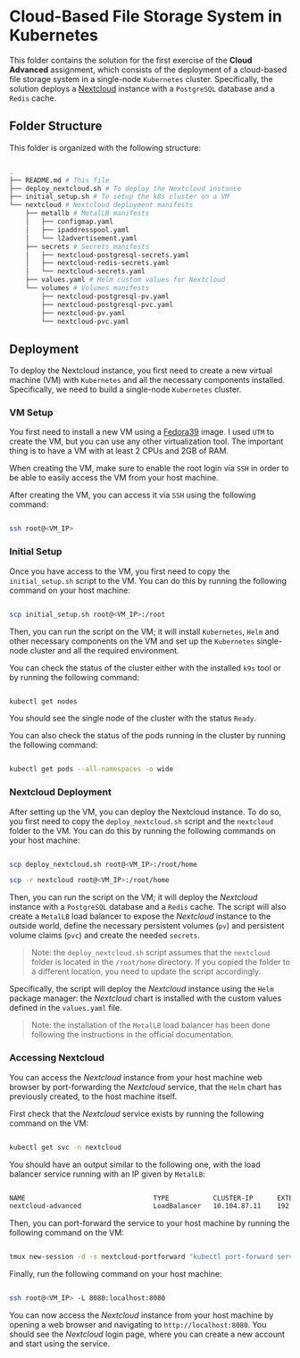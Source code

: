 # Cloud-Based File Storage System in Kubernetes

This folder contains the solution for the first exercise of the **Cloud Advanced** assignment, which consists of the deployment of a cloud-based file storage system in a single-node `Kubernetes` cluster. Specifically, the solution deploys a [Nextcloud](https://nextcloud.com/) instance with a `PostgreSQL` database and a `Redis` cache.

## Folder Structure

This folder is organized with the following structure:

``` bash

.
├── README.md # This file
├── deploy_nextcloud.sh # To deploy the Nextcloud instance
├── initial_setup.sh # To setup the k8s cluster on a VM
└── nextcloud # Nextcloud deployment manifests
    ├── metallb # MetalLB manifests
    │   ├── configmap.yaml
    │   ├── ipaddresspool.yaml
    │   └── l2advertisement.yaml
    ├── secrets # Secrets manifests
    │   ├── nextcloud-postgresql-secrets.yaml
    │   ├── nextcloud-redis-secrets.yaml
    │   └── nextcloud-secrets.yaml
    ├── values.yaml # Helm custom values for Nextcloud
    └── volumes # Volumes manifests
        ├── nextcloud-postgresql-pv.yaml
        ├── nextcloud-postgresql-pvc.yaml
        ├── nextcloud-pv.yaml
        └── nextcloud-pvc.yaml

```

## Deployment

To deploy the Nextcloud instance, you first need to create a new virtual machine (VM) with `Kubernetes` and all the necessary components installed. Specifically, we need to build a single-node `Kubernetes` cluster.

### VM Setup

You first need to install a new VM using a [Fedora39](https://fedoraproject.org/server/download) image. I used `UTM` to create the VM, but you can use any other virtualization tool. The important thing is to have a VM with at least 2 CPUs and 2GB of RAM.

When creating the VM, make sure to enable the root login via `SSH` in order to be able to easily access the VM from your host machine. 

After creating the VM, you can access it via `SSH` using the following command:

``` bash

ssh root@<VM_IP>

```

### Initial Setup

Once you have access to the VM, you first need to copy the `initial_setup.sh` script to the VM. You can do this by running the following command on your host machine:

``` bash

scp initial_setup.sh root@<VM_IP>:/root

```

Then, you can run the script on the VM; it will install `Kubernetes`, `Helm` and other necessary components on the VM and set up the `Kubernetes` single-node cluster and all the required environment.

You can check the status of the cluster either with the installed `k9s` tool or by running the following command:

``` bash

kubectl get nodes

```

You should see the single node of the cluster with the status `Ready`.

You can also check the status of the pods running in the cluster by running the following command:

``` bash

kubectl get pods --all-namespaces -o wide

```

### Nextcloud Deployment

After setting up the VM, you can deploy the Nextcloud instance. To do so, you first need to copy the `deploy_nextcloud.sh` script and the `nextcloud` folder to the VM. You can do this by running the following commands on your host machine:

``` bash

scp deploy_nextcloud.sh root@<VM_IP>:/root/home

scp -r nextcloud root@<VM_IP>:/root/home

```

Then, you can run the script on the VM; it will deploy the *Nextcloud* instance with a `PostgreSQL` database and a `Redis` cache. The script will also create a `MetalLB` load balancer to expose the *Nextcloud* instance to the outside world, define the necessary persistent volumes (`pv`) and persistent volume claims (`pvc`) and create the needed `secrets`.

>Note: the `deploy_nextcloud.sh` script assumes that the `nextcloud` folder is located in the `/root/home` directory. If you copied the folder to a different location, you need to update the script accordingly.

Specifically, the script will deploy the *Nextcloud* instance using the `Helm` package manager: the *Nextcloud* chart is installed with the custom values defined in the `values.yaml` file.

>Note: the installation of the `MetalLB` load balancer has been done following the instructions in the official documentation.

### Accessing Nextcloud

You can access the *Nextcloud* instance from your host machine web browser by port-forwarding the *Nextcloud* service, that the `Helm` chart has previously created, to the host machine itself.

First check that the *Nextcloud* service exists by running the following command on the VM:

``` bash

kubectl get svc -n nextcloud

```

You should have an output similar to the following one, with the load balancer service running with an IP given by `MetalLB`:

``` bash

NAME                                TYPE           CLUSTER-IP      EXTERNAL-IP       PORT(S)          AGE
nextcloud-advanced                  LoadBalancer   10.104.87.11    192.168.121.200   8080:31250/TCP   4d

```

Then, you can port-forward the service to your host machine by running the following command on the VM:

``` bash

tmux new-session -d -s nextcloud-portforward "kubectl port-forward service/nextcloud-advanced 8080:8080 --address 0.0.0.0 -n nextcloud"

```

Finally, run the following command on your host machine:

``` bash

ssh root@<VM_IP> -L 8080:localhost:8080

```

You can now access the *Nextcloud* instance from your host machine by opening a web browser and navigating to `http://localhost:8080`. You should see the *Nextcloud* login page, where you can create a new account and start using the service.
